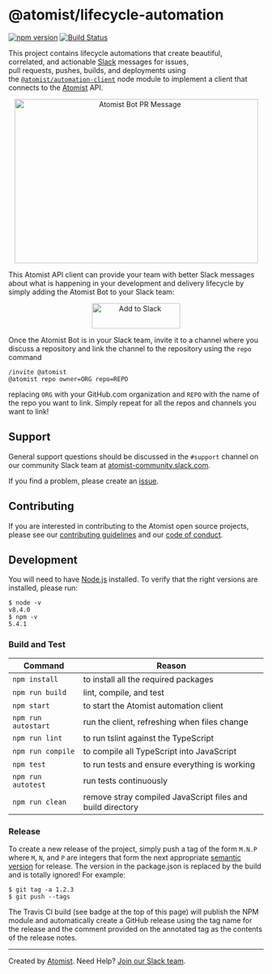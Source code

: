 # @atomist/lifecycle-automation 

[![npm version](https://badge.fury.io/js/%40atomist%2Flifecycle-automation.svg)](https://badge.fury.io/js/%40atomist%2Flifecycle-automation)
[![Build Status](https://travis-ci.org/atomist/lifecycle-automation.svg?branch=master)](https://travis-ci.org/atomist/lifecycle-automation)
      
This project contains lifecycle automations that create beautiful,  
correlated, and actionable [Slack][slack] messages for issues,      
pull requests, pushes, builds, and deployments using     
the [`@atomist/automation-client`][client] node module to implement a
client that connects to the [Atomist][atomist] API.  

<p align="center">
  <img alt="Atomist Bot PR Message" height="324" width="481" src="img/pr.png" />
</p>

[slack]: https://slack.com (Slack)
[client]: https://github.com/atomist/automation-client-ts (@atomist/automation-client Node Module)

This Atomist API client can provide your team with better Slack messages about what is
happening in your development and delivery lifecycle by
simply adding the Atomist Bot to your Slack team:

<p align="center">
 <a href="https://atm.st/2wiDlUe">
  <img alt="Add to Slack" height="50" width="174" src="https://platform.slack-edge.com/img/add_to_slack@2x.png" />
 </a>
</p>

Once the Atomist Bot is in your Slack team, invite it to a channel
where you discuss a repository and link the channel to the repository
using the `repo` command

```
/invite @atomist
@atomist repo owner=ORG repo=REPO
```

replacing `ORG` with your GitHub.com organization and `REPO` with the
name of the repo you want to link.  Simply repeat for all the repos
and channels you want to link!

## Support

General support questions should be discussed in the `#support`
channel on our community Slack team
at [atomist-community.slack.com][slack].

If you find a problem, please create an [issue][].

[issue]: https://github.com/atomist/lifecycle-automation/issues

## Contributing

If you are interested in contributing to the Atomist open source
projects, please see our [contributing guidelines][contrib] and
our [code of conduct][code].

[contrib]: https://github.com/atomist/welcome/blob/master/CONTRIBUTING.md
[code]: https://github.com/atomist/welcome/blob/master/CODE_OF_CONDUCT.md  

## Development

You will need to have [Node.js][node] installed.  To verify that the
right versions are installed, please run:

```
$ node -v
v8.4.0
$ npm -v
5.4.1
```

[node]: https://nodejs.org/ (Node.js)

### Build and Test

Command | Reason
------- | ------
`npm install` | to install all the required packages
`npm run build` | lint, compile, and test
`npm start` | to start the Atomist automation client
`npm run autostart` | run the client, refreshing when files change
`npm run lint` | to run tslint against the TypeScript
`npm run compile` | to compile all TypeScript into JavaScript
`npm test` | to run tests and ensure everything is working
`npm run autotest` | run tests continuously
`npm run clean` | remove stray compiled JavaScript files and build directory

### Release

To create a new release of the project, simply push a tag of the form
`M.N.P` where `M`, `N`, and `P` are integers that form the next
appropriate [semantic version][semver] for release.  The version in
the package.json is replaced by the build and is totally ignored!  For
example:

[semver]: http://semver.org

```
$ git tag -a 1.2.3
$ git push --tags
```

The Travis CI build (see badge at the top of this page) will publish
the NPM module and automatically create a GitHub release using the tag
name for the release and the comment provided on the annotated tag as
the contents of the release notes.

---

Created by [Atomist][atomist].
Need Help?  [Join our Slack team][slack].

[atomist]: https://www.atomist.com/
[slack]: https://join.atomist.com

